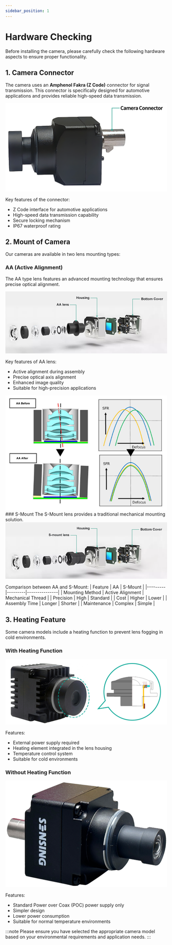 ```yaml
---
sidebar_position: 1
---
```


# Hardware Checking

Before installing the camera, please carefully check the following hardware aspects to ensure proper functionality.

## 1. Camera Connector

The camera uses an **Amphenol Fakra (Z Code)** connector for signal transmission. This connector is specifically designed for automotive applications and provides reliable high-speed data transmission.

<!-- <div style={{textAlign: 'center', margin: '20px 0'}}>
  <img src="/img/camera-connector.png" alt="Camera Connector" style={{maxWidth: '80%', height: 'auto'}} />
  <p style={{color: '#666', fontSize: '0.9em'}}>Amphenol Fakra (Z Code) Connector</p>
</div> -->
<div style={{textAlign: 'center'}}>
    <img src="https://raw.githubusercontent.com/1214658495/myWikiFiles/main/Camera/Camera_connector.png" alt="Camera_connector" style={{maxWidth: '40%', height:'auto'}} />
</div>

Key features of the connector:
- Z Code interface for automotive applications
- High-speed data transmission capability
- Secure locking mechanism
- IP67 waterproof rating

## 2. Mount of Camera

Our cameras are available in two lens mounting types:

### AA (Active Alignment) 
The AA type lens features an advanced mounting technology that ensures precise optical alignment.

<!-- <div style={{textAlign: 'center', margin: '20px 0'}}>
  <img src="/img/aa-lens.png" alt="AA Lens Structure" style={{maxWidth: '80%', height: 'auto'}} />
  <p style={{color: '#666', fontSize: '0.9em'}}>AA Lens Structure and Mounting Process</p>
</div> -->
<div style={{textAlign: 'center'}}>
    <img src="https://raw.githubusercontent.com/1214658495/myWikiFiles/main/Camera/Camera_AA_Structure_intro.png" alt="AA_Mount" style={{maxWidth: '100%', height:'auto'}} />
</div>

Key features of AA lens:
- Active alignment during assembly
- Precise optical axis alignment
- Enhanced image quality
- Suitable for high-precision applications

<div style={{textAlign: 'center'}}>
    <img src="https://raw.githubusercontent.com/1214658495/myWikiFiles/main/Camera/Camera_AA_lens.png" alt="AA_Mount" style={{maxWidth: '60%', height:'auto'}} />
</div>
### S-Mount
The S-Mount lens provides a traditional mechanical mounting solution.

<!-- <div style={{textAlign: 'center', margin: '20px 0'}}>
  <img src="/img/S-Mount.png" alt="Threaded Lens" style={{maxWidth: '80%', height: 'auto'}} />
  <p style={{color: '#666', fontSize: '0.9em'}}>Threaded Lens Mount</p>
</div> -->

<div style={{textAlign: 'center'}}>
    <img src="https://raw.githubusercontent.com/1214658495/myWikiFiles/main/Camera/Camera_S_mount_Structure_intro.png" alt="AA_Mount" style={{maxWidth: '100%', height:'auto'}} />
</div>

Comparison between AA and S-Mount:
| Feature | AA | S-Mount |
|---------|---------|---------------|
| Mounting Method | Active Alignment | Mechanical Thread |
| Precision | High | Standard |
| Cost | Higher | Lower |
| Assembly Time | Longer | Shorter |
| Maintenance | Complex | Simple |

## 3. Heating Feature

Some camera models include a heating function to prevent lens fogging in cold environments.

### With Heating Function
<!-- <div style={{textAlign: 'center', margin: '20px 0'}}>
  <img src="/img/camera-with-heating.png" alt="Camera with Heating" style={{maxWidth: '80%', height: 'auto'}} />
  <p style={{color: '#666', fontSize: '0.9em'}}>Camera with Heating Function</p>
</div> -->


<div style={{textAlign: 'center'}}>
    <img src="https://raw.githubusercontent.com/1214658495/myWikiFiles/main/Camera/Camera_Heating_intro.png" alt="Camera_Heating_intro" style={{maxWidth: '50%', height:'auto'}} />
</div>

Features:
- External power supply required
- Heating element integrated in the lens housing
- Temperature control system
- Suitable for cold environments

### Without Heating Function
<!-- <div style={{textAlign: 'center', margin: '20px 0'}}>
  <img src="/img/camera-without-heating.png" alt="Camera without Heating" style={{maxWidth: '80%', height: 'auto'}} />
  <p style={{color: '#666', fontSize: '0.9em'}}>Standard Camera without Heating</p>
</div> -->

<div style={{textAlign: 'center'}}>
    <img src="https://raw.githubusercontent.com/1214658495/myWikiFiles/main/Camera/Camera_Without_Heating_intro.png" alt="Camera_Without_Heating_intro" style={{maxWidth: '25%', height:'auto'}} />
</div>

Features:
- Standard Power over Coax (POC) power supply only
- Simpler design
- Lower power consumption
- Suitable for normal temperature environments

:::note
Please ensure you have selected the appropriate camera model based on your environmental requirements and application needs.
:::

